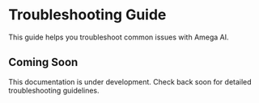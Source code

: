 # Troubleshooting Guide

This guide helps you troubleshoot common issues with Amega AI.

## Coming Soon

This documentation is under development. Check back soon for detailed troubleshooting guidelines. 